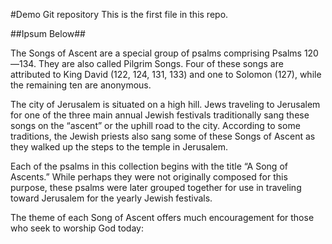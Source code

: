 #Demo Git repository 
This is the first file in this repo.

##Ipsum Below##

The Songs of Ascent are a special group of psalms comprising Psalms 120—134. They are also called Pilgrim Songs. Four of these songs are attributed to King David (122, 124, 131, 133) and one to Solomon (127), while the remaining ten are anonymous.

The city of Jerusalem is situated on a high hill. Jews traveling to Jerusalem for one of the three main annual Jewish festivals traditionally sang these songs on the “ascent” or the uphill road to the city. According to some traditions, the Jewish priests also sang some of these Songs of Ascent as they walked up the steps to the temple in Jerusalem.

Each of the psalms in this collection begins with the title “A Song of Ascents.” While perhaps they were not originally composed for this purpose, these psalms were later grouped together for use in traveling toward Jerusalem for the yearly Jewish festivals.

The theme of each Song of Ascent offers much encouragement for those who seek to worship God today: